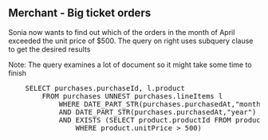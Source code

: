 ## Merchant - Big ticket orders

Sonia now wants to find out which of the orders in the month of April exceeded the unit price of $500. The query on right uses subquery clause to get the desired results

Note: The query examines a lot of document so it might take some time to finish

<pre id="example">
    SELECT purchases.purchaseId, l.product 
        FROM purchases UNNEST purchases.lineItems l 
            WHERE DATE_PART_STR(purchases.purchasedAt,"month") = 4
            AND DATE_PART_STR(purchases.purchasedAt,"year") = 2014 
            AND EXISTS (SELECT product.productId FROM product USE KEYS l.product 
                WHERE product.unitPrice > 500)
</pre>


